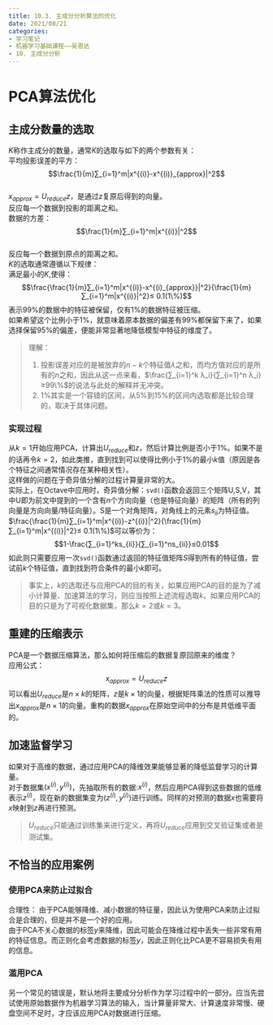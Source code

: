 ```yaml
---
title: 10.3. 主成分分析算法的优化
date: 2021/08/21
categories: 
- 学习笔记
- 机器学习基础课程——吴恩达
- 10. 主成分分析
---
```

# PCA算法优化
## 主成分数量的选取
$K$称作主成分的数量，通常$K$的选取与如下的两个参数有关：  
平均投影误差的平方：  
$$\frac{1}{m}∑_{i=1}^m|x^{(i)}-x^{(i)}_{approx}|^2$$  
$x_{approx}=U_{reduce}z$，是通过$z$复原后得到的向量。  
反应每一个数据到投影的距离之和。  
数据的方差：  
$$\frac{1}{m}∑_{i=1}^m|x^{(i)}|^2$$  
反应每一个数据到原点的距离之和。  
$K$的选取通常遵循以下规律：  
满足最小的$K$,使得：  
$$\frac{\frac{1}{m}∑_{i=1}^m|x^{(i)}-x^{(i)_{approx}}|^2}{\frac{1}{m}∑_{i=1}^m|x^{(i)}|^2}≤ 0.1(1\%)$$
表示99%的数据中的特征被保留，仅有1%的数据特征被压缩。  
如果希望这个比例小于1%，就意味着原本数据的偏差有99%都保留下来了，如果选择保留95%的偏差，便能非常显著地降低模型中特征的维度了。  
> 理解： 
> 1. 投影误差对应的是被放弃的$n-k$个特征值$λ$之和，而均方值对应的是所有的$n$之和，因此从这一点来看，$\frac{∑_{i=1}^k λ_i}{∑_{i=1}^n λ_i}≥99\%$的说法与此处的解释并无冲突。  
> 2. 1%其实是一个容错的区间，从5%到15%的区间内选取都是比较合理的，取决于具体问题。  


### 实现过程
从$k=1$开始应用PCA，计算出$U_{reduce}$和$z$，然后计算比例是否小于1%。如果不是的话再令$k=2$，如此类推，直到找到可以使得比例小于1%的最小$k$值（原因是各个特征之间通常情况存在某种相关性）。  
这样做的问题在于奇异值分解的过程计算量非常的大。  
实际上，在Octave中应用时，奇异值分解：`svd()`函数会返回三个矩阵U,S,V，其中U即为前文中提到的一个含有$n$个方向向量（也是特征向量）的矩阵（所有的列向量是方向向量/特征向量）。S是一个对角矩阵，对角线上的元素$s_{ii}$为特征值。  
$\frac{\frac{1}{m}∑_{i=1}^m|x^{(i)}-z^{(i)}|^2}{\frac{1}{m}∑_{i=1}^m|x^{(i)}|^2}≤ 0.1(1\%)$可以等价为：  
$$1-\frac{∑_{i=1}^ks_{ii}}{∑_{i=1}^ns_{ii}}≤0.01$$
如此则只需要应用一次`svd()`函数通过返回的特征值矩阵$S$得到所有的特征值，尝试前$k$个特征值，直到找到符合条件的最小$k$即可。  

> 事实上，$k$的选取还与应用PCA的目的有关，如果应用PCA的目的是为了减小计算量、加速算法的学习，则应当按照上述流程选取$k$。如果应用PCA的目的只是为了可视化数据集，那么$k=2$或$k=3$。  

## 重建的压缩表示
PCA是一个数据压缩算法，那么如何将压缩后的数据复原回原来的维度？  
应用公式：
$$x_{approx}=U_{reduce}z$$
可以看出$U_{reduce}$是$n × k$的矩阵，$z$是$k × 1$的向量，根据矩阵乘法的性质可以推导出$x_{approx}$是$n × 1$的向量。重构的数据$x_{approx}$在原始空间中的分布是共低维平面的。  

## 加速监督学习
如果对于高维的数据，通过应用PCA的降维效果能够显著的降低监督学习的计算量。  
对于数据集$(x^{(i)},y^{(i)})$，先抽取所有的数据:$x^{(i)}$，然后应用PCA得到这些数据的低维表示$z^{(i)}$，现在新的数据集变为$(z^{(i)},y^{(i)})$进行训练。同样的对预测的数据$x$也需要将$x$映射到$z$再进行预测。  
> $U_{reduce}$只能通过训练集来进行定义，再将$U_{reduce}$应用到交叉验证集或者是测试集。  

## 不恰当的应用案例
### 使用PCA来防止过拟合
合理性： 由于PCA能够降维、减小数据的特征量，因此认为使用PCA来防止过拟合是合理的，但是并不是一个好的应用。  
由于PCA不关心数据的标签$y$来降维，因此可能会在降维过程中丢失一些非常有用的特征信息。而正则化会考虑数据的标签$y$，因此正则化比PCA更不容易损失有用的信息。  

### 滥用PCA
另一个常见的错误是，默认地将主要成分分析作为学习过程中的一部分。应当先尝试使用原始数据作为机器学习算法的输入，当计算量非常大、计算速度非常慢、硬盘空间不足时，才应该应用PCA对数据进行压缩。  
